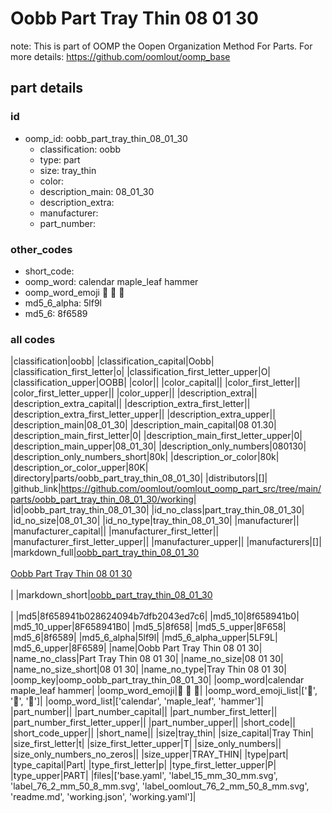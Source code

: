 # Oobb Part Tray Thin 08 01 30  

note: This is part of OOMP the Oopen Organization Method For Parts. For more details: https://github.com/oomlout/oomp_base

##  part details





### id
* oomp_id: oobb_part_tray_thin_08_01_30
  * classification: oobb
  * type: part
  * size: tray_thin
  * color: 
  * description_main: 08_01_30
  * description_extra: 
  * manufacturer: 
  * part_number: 

### other_codes
* short_code: 
* oomp_word: calendar maple_leaf hammer
* oomp_word_emoji :calendar: :maple_leaf: :hammer:
* md5_6_alpha: 5lf9l
* md5_6: 8f6589

### all codes 
|classification|oobb|
|classification_capital|Oobb|
|classification_first_letter|o|
|classification_first_letter_upper|O|
|classification_upper|OOBB|
|color||
|color_capital||
|color_first_letter||
|color_first_letter_upper||
|color_upper||
|description_extra||
|description_extra_capital||
|description_extra_first_letter||
|description_extra_first_letter_upper||
|description_extra_upper||
|description_main|08_01_30|
|description_main_capital|08 01.30|
|description_main_first_letter|0|
|description_main_first_letter_upper|0|
|description_main_upper|08_01_30|
|description_only_numbers|080130|
|description_only_numbers_short|80k|
|description_or_color|80k|
|description_or_color_upper|80K|
|directory|parts/oobb_part_tray_thin_08_01_30|
|distributors|[]|
|github_link|https://github.com/oomlout/oomlout_oomp_part_src/tree/main/parts/oobb_part_tray_thin_08_01_30/working|
|id|oobb_part_tray_thin_08_01_30|
|id_no_class|part_tray_thin_08_01_30|
|id_no_size|08_01_30|
|id_no_type|tray_thin_08_01_30|
|manufacturer||
|manufacturer_capital||
|manufacturer_first_letter||
|manufacturer_first_letter_upper||
|manufacturer_upper||
|manufacturers|[]|
|markdown_full|[oobb_part_tray_thin_08_01_30](https://github.com/oomlout/oomlout_oomp_part_src/tree/main/parts/oobb_part_tray_thin_08_01_30/working)<br>[](https://github.com/oomlout/oomlout_oomp_part_src/tree/main/parts/oobb_part_tray_thin_08_01_30/working)<br>[Oobb Part Tray Thin 08 01 30](https://github.com/oomlout/oomlout_oomp_part_src/tree/main/parts/oobb_part_tray_thin_08_01_30/working)<br><br>|
|markdown_short|[oobb_part_tray_thin_08_01_30](https://github.com/oomlout/oomlout_oomp_part_src/tree/main/parts/oobb_part_tray_thin_08_01_30/working)<br><br>|
|md5|8f658941b028624094b7dfb2043ed7c6|
|md5_10|8f658941b0|
|md5_10_upper|8F658941B0|
|md5_5|8f658|
|md5_5_upper|8F658|
|md5_6|8f6589|
|md5_6_alpha|5lf9l|
|md5_6_alpha_upper|5LF9L|
|md5_6_upper|8F6589|
|name|Oobb Part Tray Thin 08 01 30|
|name_no_class|Part Tray Thin 08 01 30|
|name_no_size|08 01 30|
|name_no_size_short|08 01 30|
|name_no_type|Tray Thin 08 01 30|
|oomp_key|oomp_oobb_part_tray_thin_08_01_30|
|oomp_word|calendar maple_leaf hammer|
|oomp_word_emoji|:calendar: :maple_leaf: :hammer:|
|oomp_word_emoji_list|[':calendar:', ':maple_leaf:', ':hammer:']|
|oomp_word_list|['calendar', 'maple_leaf', 'hammer']|
|part_number||
|part_number_capital||
|part_number_first_letter||
|part_number_first_letter_upper||
|part_number_upper||
|short_code||
|short_code_upper||
|short_name||
|size|tray_thin|
|size_capital|Tray Thin|
|size_first_letter|t|
|size_first_letter_upper|T|
|size_only_numbers||
|size_only_numbers_no_zeros||
|size_upper|TRAY_THIN|
|type|part|
|type_capital|Part|
|type_first_letter|p|
|type_first_letter_upper|P|
|type_upper|PART|
|files|['base.yaml', 'label_15_mm_30_mm.svg', 'label_76_2_mm_50_8_mm.svg', 'label_oomlout_76_2_mm_50_8_mm.svg', 'readme.md', 'working.json', 'working.yaml']|

